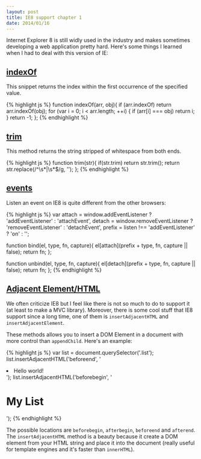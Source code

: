```yaml
---
layout: post
title: IE8 support chapter 1
date: 2014/01/16
---
```


Internet Explorer 8 is still widly used in the industry and makes sometimes developing a web application pretty hard. Here's some things I learned when I had to deal with this version of IE:


## <a class="post-section" href="#indexof">indexOf</a>

This snippet returns the index within the first occurrence of the specified value.

{% highlight js %}
function indexOf(arr, obj){
  if (arr.indexOf) return arr.indexOf(obj);
  for (var i = 0; i < arr.length; ++i) {
    if (arr[i] === obj) return i;
  }
  return -1;
};
{% endhighlight %}


## <a class="post-section" href="#trim">trim</a>

This method returns the string stripped of whitespace from both ends.

{% highlight js %}
function trim(str){
  if(str.trim) return str.trim();
  return str.replace(/^\s*|\s*$/g, '');
};
{% endhighlight %}


## <a class="post-section" href="#events">events</a>

Listen an event on IE8 is quite different from the other browsers:

{% highlight js %}
var attach = window.addEventListener ? 'addEventListener' : 'attachEvent',
    detach = window.removeEventListener ? 'removeEventListener' : 'detachEvent',
    prefix = listen !== 'addEventListener' ? 'on' : '';

function bind(el, type, fn, capture){
  el[attach](prefix + type, fn, capture || false);
  return fn;
};

function unbind(el, type, fn, capture){
  el[detach](prefix + type, fn, capture || false);
  return fn;
};
{% endhighlight %}

## <a class="post-section" href="#adjacenthtml">Adjacent Element/HTML</a>

We often criticize IE8 but I feel like there is not so much to do to support it (at least to make a MVC library). Moreover, there is some cool stuff that IE8 support since a long time, one of them is `insertAdjacentHTML` and `insertAdjacentElement`.

These methods allows you to insert a DOM Element in a document with more control than `appendChild`. Here's an example:

{% highlight js %}
var list = document.querySelector('.list');
list.insertAdjacentHTML('beforeend', '<li class="item">Hello world!</li>');
list.insertAdjacentHTML('beforebegin', '<h1>My List</h1>');
{% endhighlight %}

The possible locations are `beforebegin`, `afterbegin`, `beforeend` and `afterend`. The `insertAdjacentHTML` method is a beauty because it create a DOM element from your HTML string and place it into the document (really useful for template engines and it's faster than `innerHTML`). 

